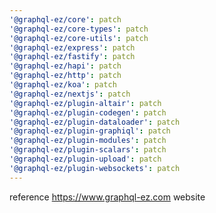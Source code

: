 ```yaml
---
'@graphql-ez/core': patch
'@graphql-ez/core-types': patch
'@graphql-ez/core-utils': patch
'@graphql-ez/express': patch
'@graphql-ez/fastify': patch
'@graphql-ez/hapi': patch
'@graphql-ez/http': patch
'@graphql-ez/koa': patch
'@graphql-ez/nextjs': patch
'@graphql-ez/plugin-altair': patch
'@graphql-ez/plugin-codegen': patch
'@graphql-ez/plugin-dataloader': patch
'@graphql-ez/plugin-graphiql': patch
'@graphql-ez/plugin-modules': patch
'@graphql-ez/plugin-scalars': patch
'@graphql-ez/plugin-upload': patch
'@graphql-ez/plugin-websockets': patch
---
```


reference https://www.graphql-ez.com website
